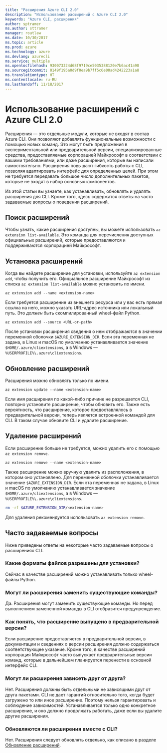 ```yaml
---
title: "Расширения Azure CLI 2.0"
description: "Использование расширений с Azure CLI 2.0"
keywords: "Azure CLI, расширения"
author: sptramer
ms.author: sttramer
manager: routlaw
ms.date: 10/30/2017
ms.topic: article
ms.prod: azure
ms.technology: azure
ms.devlang: azurecli
ms.service: multiple
ms.openlocfilehash: 930073324d68f9719ce5035388120e7b6ac41a98
ms.sourcegitcommit: 0149f195a0d9f0ea9b7ff5c6e00ad4242223a1a8
ms.translationtype: HT
ms.contentlocale: ru-RU
ms.lasthandoff: 11/18/2017
---
```

# <a name="using-extensions-with-the-azure-cli-20"></a>Использование расширений с Azure CLI 2.0

Расширения — это отдельные модули, которые не входят в состав Azure CLI. Они позволяют добавлять функциональные возможности с помощью новых команд. Это могут быть предложения в экспериментальной или предварительной версии, специализированные средства, предоставляемые корпорацией Майкрософт в соответствии с вашими требованиями, или даже расширения, которые вы написали самостоятельно. Расширения повышают гибкость работы с CLI, позволяя адаптировать интерфейс для определенных целей. При этом не требуется передавать большое число дополнительных пакетов, которые не входят в набор основных компонентов.

Из этой статьи вы узнаете, как устанавливать, обновлять и удалять расширения для CLI. Кроме того, здесь содержатся ответы на часто задаваемые вопросы о поведении расширений.

## <a name="finding-extensions"></a>Поиск расширений

Чтобы узнать, какие расширения доступны, вы можете использовать `az extension list-available`. Это команда для перечисления доступных официальных расширений, которые предоставляются и поддерживаются корпорацией Майкрософт.

## <a name="installing-extensions"></a>Установка расширений

Когда вы найдете расширение для установки, используйте `az extension add`, чтобы получить его. Официальное расширение Майкрософт из списка `az extension list-available` можно установить по имени.

```azurecli
az extension add --name <extension-name>
```

Если требуется расширение из внешнего ресурса или у вас есть прямая ссылка на него, можно указать URL-адрес источника или локальный путь. Это _должен_ быть скомпилированный wheel-файл Python.

```azurecli
az extension add --source <URL-or-path>
```

После установки расширения сведения о нем отображаются в значении переменной оболочки `$AZURE_EXTENSION_DIR`. Если эта переменная не задана, в Linux и macOS по умолчанию устанавливается значение `$HOME/.azure/cliextensions`, а в Windows — `%USERPROFILE%\.azure\cliextensions`.

## <a name="updating-extensions"></a>Обновление расширений

Расширения можно обновлять только по имени.

```azurecli
az extension update --name <extension-name>
```

Если имя расширения по какой-либо причине не разрешается CLI, повторно установите расширение, чтобы обновить его. Также есть вероятность, что расширение, которое предоставлялось в предварительной версии, теперь является встроенной командой для CLI. В таком случае обновите CLI и удалите расширение.

## <a name="uninstalling-extensions"></a>Удаление расширений

Если расширение больше не требуется, можно удалить его с помощью `az extension remove`.

```azurecli
az extension remove --name <extension-name>
```

Также расширение можно вручную удалить из расположения, в котором оно установлено. Для переменной оболочки устанавливается значение `$AZURE_EXTENSION_DIR`. Если эта переменная не задана, в Linux и macOS по умолчанию устанавливается значение `$HOME/.azure/cliextensions`, а в Windows — `%USERPROFILE%\.azure\cliextensions`.

```bash
rm -rf $AZURE_EXTENSION_DIR/<extension-name>
```

Для удаления рекомендуется использовать `az extension remove`.

## <a name="faq"></a>Часто задаваемые вопросы

Ниже приведены ответы на некоторые часто задаваемые вопросы о расширениях CLI.

### <a name="what-file-formats-are-allowed-for-installation"></a>Какие форматы файлов разрешены для установки?

Сейчас в качестве расширений можно устанавливать только wheel-файлы Python.

### <a name="can-extensions-replace-existing-commands"></a>Могут ли расширения заменить существующие команды?

Да. Расширения могут заменить существующие команды. Но перед выполнением замененной команды в CLI отобразится предупреждение.

### <a name="how-can-i-tell-if-an-extension-is-in-pre-release"></a>Как понять, что расширение выпущено в предварительной версии?

Если расширение предоставляется в предварительной версии, в документации и сведениях о версии расширения должно содержаться соответствующее указание. Кроме того, в качестве расширений корпорация Майкрософт часто выпускает предварительные версии команд, которые в дальнейшем планируется перенести в основной интерфейс CLI.

### <a name="can-extensions-depend-upon-each-other"></a>Могут ли расширения зависеть друг от друга?

Нет. Расширения должны быть отдельными не зависящими друг от друга пакетами. CLI не дает гарантий относительно того, когда будет загружено то или иное расширение. Поэтому нельзя гарантировать и соблюдение зависимостей. Устанавливается только одно конкретное расширение, и оно должно продолжать работать, даже если вы удалите другие расширения.

### <a name="are-extensions-updated-along-with-the-cli"></a>Обновляются ли расширения вместе с CLI?

Нет. Расширения следует обновлять отдельно, как описано в разделе [Обновление расширений](#updating-extensions).
